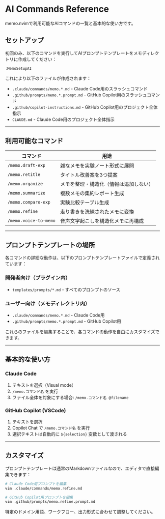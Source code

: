# AI Commands Reference

memo.nvimで利用可能なAIコマンドの一覧と基本的な使い方です。

## セットアップ

初回のみ、以下のコマンドを実行してAIプロンプトテンプレートをメモディレクトリに作成してください：

```vim
:MemoSetupAI
```

これにより以下のファイルが作成されます：
- `.claude/commands/memo.*.md` - Claude Code用のスラッシュコマンド
- `.github/prompts/memo.*.prompt.md` - GitHub Copilot用のスラッシュコマンド
- `.github/copilot-instructions.md` - GitHub Copilot用のプロジェクト全体指示
- `CLAUDE.md` - Claude Code用のプロジェクト全体指示

---

## 利用可能なコマンド

| コマンド | 用途 |
|---------|------|
| `/memo.draft-exp` | 雑なメモを実験ノート形式に展開 |
| `/memo.retitle` | タイトル改善案を3つ提案 |
| `/memo.organize` | メモを整理・構造化（情報は追加しない） |
| `/memo.summarize` | 複数メモの集約レポート生成 |
| `/memo.compare-exp` | 実験比較テーブル生成 |
| `/memo.refine` | 走り書きを洗練されたメモに変換 |
| `/memo.voice-to-memo` | 音声文字起こしを構造化メモに再構成 |

---

## プロンプトテンプレートの場所

各コマンドの詳細な動作は、以下のプロンプトテンプレートファイルで定義されています：

### 開発者向け（プラグイン内）
- `templates/prompts/*.md` - すべてのプロンプトのソース

### ユーザー向け（メモディレクトリ内）
- `.claude/commands/memo.*.md` - Claude Code用
- `.github/prompts/memo.*.prompt.md` - GitHub Copilot用

これらのファイルを編集することで、各コマンドの動作を自由にカスタマイズできます。

---

## 基本的な使い方

### Claude Code
1. テキストを選択（Visual mode）
2. `/memo.コマンド名` を実行
3. ファイル全体を対象にする場合: `/memo.コマンド名 @filename`

### GitHub Copilot (VSCode)
1. テキストを選択
2. Copilot Chat で `/memo.コマンド名` を実行
3. 選択テキストは自動的に `${selection}` 変数として渡される

---

## カスタマイズ

プロンプトテンプレートは通常のMarkdownファイルなので、エディタで直接編集できます：

```bash
# Claude Code用プロンプトを編集
vim .claude/commands/memo.refine.md

# GitHub Copilot用プロンプトを編集
vim .github/prompts/memo.refine.prompt.md
```

特定のドメイン用語、ワークフロー、出力形式に合わせて調整してください。
